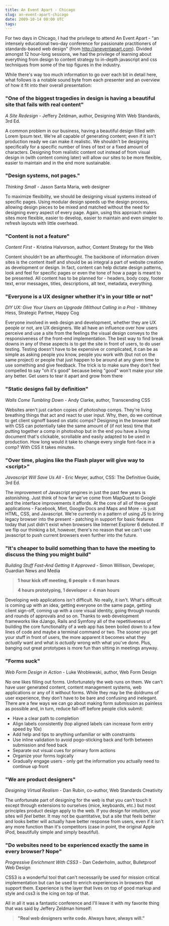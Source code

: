 ```yaml
---
title: An Event Apart - Chicago
slug: an-event-apart-chicago
date: 2009-10-14 00:00 UTC
tags:
---
```


<p>For two days in Chicago, I had the privilege to attend An Event Apart - "an intensely educational two-day conference for passionate practitioners of standards-based web design" (from <a href="http://aneventapart.com">http://aneventapart.com</a>).  Divided amongst 12 hour-long sessions, we had the privilege of learning about everything from design to content strategy to in-depth javascript and css techniques from some of the top figures in the industry.</p>

<p>While there's way too much information to go over each bit in detail here, what follows is a notable sound byte from each presenter and an overview of how it fit into their overall presentation:</p>

<h3 id="8220one_of_the_biggest_tragedies_in_design_is_having_a_beautiful_site_that_fails_with_real_content8221">"One of the biggest tragedies in design is having a beautiful site that fails with real content"</h3>

<p><em>A Site Redesign</em> - Jeffery Zeldman, author, Designing With Web Standards, 3rd Ed.</p>

<p>A common problem in our business, having a beautiful design filled with Lorem Ipsum text. We're all capable of generating content; even if it isn't production ready we can make it realistic.  We shouldn't be designing specifically for a specific number of lines of text or a fixed amount of characters.  Designing from realistic content out instead of from visual design in (with content coming later) will allow our sites to be more flexible, easier to maintain and in the end more sustainable.</p>

<h3 id="8220design_systems_not_pages8221">"Design systems, not pages."</h3>

<p><em>Thinking Small</em> - Jason Santa Maria, web designer</p>

<p>To maximize flexibility, we should be designing visual systems instead of specific pages.  Using modular design speeds up the design process, allowing design pieces to be mixed and matched without the need for designing every aspect of every page.  Again, using this approach makes sites more flexible, easier to develop, easier to maintain and even simpler to refresh layouts with little overhead.</p>

<h3 id="8220content_is_not_a_feature8221">"Content is not a feature"</h3>

<p><em>Content First</em> - Kristina Halvorson, author, Content Strategy for the Web</p>

<p>Content shouldn't be an afterthought.  The backbone of information driven sites is the content itself and should be as integral a part of website creation as development or design.  In fact, content can help dictate design patterns, look and feel for specific pages or even the tone of how a page is meant to be presented. All content has to be planned for - headers, body copy, footer text, error messages, titles, descriptions, alt text, metadata, everything.</p>

<h3 id="8220everyone_is_a_ux_designer_whether_it8217s_in_your_title_or_not8221">"Everyone is a UX designer whether it's in your title or not"</h3>

<p><em>DIY UX: Give Your Users an Upgrade (Without Calling in a Pro)</em> - Whitney Hess, Strategic Partner, Happy Cog</p>

<p>Everyone involved in web design and development, whether they are UX people or not, are UX designers.  We all have an influence over how users perceive and use a site from the feelings the visual design conveys to the responsiveness of the front-end implementation.  The best way to find break downs in any of these aspects is to get the site in front of users, to do user testing.  Testing doesn't have to be expensive or complicated, it can be as simple as asking people you know, people you work with (but not on the same project) or people that just happen to be around at any given time to use something and give feedback.  The trick is to make sure they don't feel compelled to say "oh it's good" because being "good" won't make your site any better.  Get users to tear it apart and grow from there</p>

<h3 id="8220static_designs_fail_by_definition8221">"Static designs fail by definition"</h3>

<p><em>Walls Come Tumbling Down</em> - Andy Clarke, author, Transcending CSS</p>

<p>Websites aren't just carbon copies of photoshop comps.  They're living breathing things that act and react to user input.  Why, then, do we continue to get client signoff based on static comps?  Designing in the browser itself with CSS can potentially take the same amount of (if not less) time that putting together a comp in photoshop but in the end you have a living document that's clickable, scrollable and easily adapted to be used in production.  How long would it take to change every single font-face in a comp?  With CSS it takes minutes.</p>

<h3 id="8220over_time_plugins_like_the_flash_player_will_give_way_to_script8221">"Over time, plugins like the Flash player will give way to &lt;script&gt;"</h3>

<p><em>Javascript Will Save Us All</em> - Eric Meyer, author, CSS: The Definitive Guide, 3rd Ed.</p>

<p>The improvement of Javascript engines in just the past few years is astonishing.  Just think of how far we've come from MapQuest to Google and the interface improvements it affords.  At the core of all of these great applications - Facebook, Mint, Google Docs and Maps and More - is just HTML, CSS, and Javascript.  We're currently in a pattern of using JS to bring legacy browser into the present - patching in support for basic features today that just didn't exist when browsers like Internet Explorer 6 debuted.  If we flip our thinking a bit, however, there's no reason that we can't use javascript to push current browsers even further into the future.  </p>

<h3 id="8220it8217s_cheaper_to_build_something_than_to_have_the_meeting_to_discuss_the_thing_you_might_build8221">"It's cheaper to build something than to have the meeting to discuss the thing you might build"</h3>

<p><em>Building Stuff Fast-And Getting It Approved</em> - Simon Willison, Developer, Guardian News and Media</p>

<blockquote>
<p><strong>1 hour kick off meeting, 6 people</strong>
<strong>= 6 man hours</strong></p>

<p><strong>4 hours prototyping, 1 developer</strong>
<strong>= 4 man hours</strong></p>
</blockquote>

<p>Developing web applications isn't difficult.  No really, it isn't.  What's difficult is coming up with an idea, getting everyone on the same page, getting client sign-off, coming up with a core visual identity, going through rounds and rounds of approvals and so on.  Thanks to web development frameworks like dJango, Rails and Symfony all of the repetitiveness of building the core functionality of a web app has been boiled down to a few lines of code and maybe a terminal command or two.  The sooner you get your stuff in front of users, the more apparent it becomes what they <em>actually</em> want and what is <em>actually</em> wrong with what you've done.  Plus, banging out great prototypes is more fun than sitting in meetings anyway.  </p>

<h3 id="8220forms_suck8221">"Forms suck"</h3>

<p><em>Web Form Design in Action</em> - Luke Wroblewski, author, Web Form Design</p>

<p>No one likes filling out forms.  Unfortunately the web runs on them.  We can't have user generated content, content management systems, web applications or any of it without forms.  While they may be the doldrums of user experience, they don't have to be bare and confusing and inelegant. There are a few ways we can go about making form submission as painless as possible and, in turn, reduce fall-off before people click submit:</p>

<ul>
<li>Have a clear path to completion</li>
<li>Align labels consistently (top aligned labels can increase form entry speed by 10x)</li>
<li>Add help and tips to anything unfamiliar or with constraints</li>
<li>Use inline validation to avoid pogo-sticking back and forth between submission and feed back</li>
<li>Separate out visual cues for primary form actions</li>
<li>Organize your forms logically</li>
<li>Gradually engage users - only get the information you actually need to continue up front</li>
</ul>

<h3 id="8220we_are_product_designers8221">"We are product designers"</h3>

<p><em>Designing Virtual Realism</em> - Dan Rubin, co-author, Web Standards Creativity</p>

<p>The unfortunate part of designing for the web is that you can't touch it except through extensions to ourselves (mice, keyboards, etc.) but most principles product design apply to the web.  If you design for intuition, your sites will <em>feel</em> better.  It may not be quantitative, but a site that feels better and looks better will actually have better response from users, even if it isn't any more function than it's competitors (case in point, the original Apple iPod, beautifully simple and simply beautiful).</p>

<h3 id="8220do_websites_need_to_be_experienced_exactly_the_same_in_every_browser_nope8221">"Do websites need to be experienced exactly the same in every browser? Nope"</h3>

<p><em>Progressive Enrichment With CSS3</em> - Dan Cederholm, author, Bulletproof Web Design</p>

<p>CSS3 is a wonderful tool that can't necessarily be used for mission critical implementation but can be used to enrich experiences in browsers that support them. Experience is the layer that lives on top of good markup and style and css3 is the icing on top of that. </p>

<p>All in all it was a fantastic conference and I'll leave it with my favorite thing that was said by Jeffery Zeldman himself:</p>

<blockquote><p><strong>"Real web designers write code. Always have, always will."</strong></p></blockquote>
